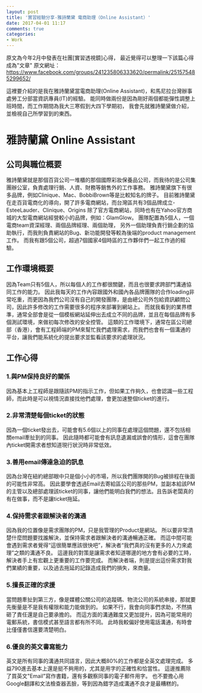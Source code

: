 ```yaml
---
layout: post
title: '實習經驗分享-雅詩蘭黛 電商助理（Online Assistant）'
date: 2017-04-01 11:17
comments: true
categories:
- Work
---
```

原文為今年2月中發表在社團[實習透視鏡]心得，
最近覺得可以整理一下該篇心得成為"文章"
原文網址：https://www.facebook.com/groups/241235806333620/permalink/251575485299652/

這裡要介紹的是我在雅詩蘭黛當電商助理(Online Assistant)，和馬尼拉台灣辦事處勞工分部當資訊專員(IT)的經驗。
能同時做兩份是因為剛好兩個都能彈性調整上班時間，而工作期間為我大三寒假到大四下學期初，
我會先就雅詩蘭黛做介紹，並檢視自己所學習到的東西。

# 雅詩蘭黛 Online Assistant
## 公司與職位概要
雅詩蘭黛就是那個百貨公司一堆櫃的那個國際彩妝保養品公司，而我待的是公司集團辦公室，負責處理行銷、人資、財務等銷售外的工作事務。
雅詩蘭黛旗下有很多品牌，例如Clinique、Mac、BobbiBrown等是比較知名的牌子。
目前雅詩蘭黛在走百貨電商化的導向，開了許多電商網站，而台灣區共有3個品牌成立-EsteeLauder、Clinique、Origins
除了官方電商網站，同時也有在Yahoo官方商城的大型電商網站經營較小的品牌，例如：GlamGlow。
團隊配置為5個人，一個電商team資深經理、兩個品牌經理、兩個助理，
另外一個助理負責行銷企劃的協助執行，而我則負責網站的Bug、新功能開發等較為後端的product management工作。
而我有跟5個公司，超過7個國家4個時區的工作夥伴們一起工作過的經驗。
## 工作環境概要
因為Team只有5個人，所以每個人的工作都很關鍵，而且也很要求跨部門溝通協同工作的能力。
因此我每天的工作內容跟國外和國內各品牌團隊的合作loading非常吃重，而更因為我們公司沒有自己的開發團隊，是由總公司外包給資訊顧問公司，因此許多修改的工作需要很多的程序來部署到網站上。
而就我看到的業界標準，通常全部會是從一個模板網站延伸出去成立不同的品牌，並且在每個品牌有多個測試環境，來做初每次修改的安全控管。
這類的工作環境下，通常在區公司總部（香港），會有工程師端的PM來幫忙我們處理需求，而我們也會有一個溝通的平台，讓我們能系統化的提出要求並監看該要求的處理狀況。
## 工作心得
### 1.與PM保持良好的關係
因為基本上工程師是跟隨該PM的指示工作，但如果工作夠久，也會認識一些工程師，而此時是可以視情況直接找他們處理，會更加速整個ticket的進行。
### 2.非常清楚每個ticket的狀態
因為一個ticket發出去，可能會有5.6個以上的同事在處理這個問題，還不包括相關email牽扯到的同事。
因此隨時都可能會有訊息遺漏或誤會的情形，這會在團隊內ticket開需求者想知道現行狀況時非常低效。
### 3.善用email傳達急迫的訊息
因為台灣在紐約總部眼中只是個小小的市場，所以我們團隊開的Bug被排程在後面的可能性非常高。
因此要學會透過Email去寄給區公司的那些PM，並副本給該PM的主管以及總部處理該ticket的同事，讓他們能明白我們的想法。且告訴老闆真的有在做事，而不是讓ticket拖延。
### 4.保持需求者跟解決者的溝通
因為我的位置像是需求團隊的PM，只是我管理的Product是網站。
所以要非常清楚什麼問題要找誰解決，並保持需求者跟解決者的溝通暢通正確。
而這中間可能會遇到需求者覺得“這很簡單應該很快吧”，解決者“我們真的沒有更多的人力來處理”之類的溝通不良。
這邊我的對策是讓需求者知道哪邊的地方會有必要的工時，解決者手上有宏觀上更重要的工作要完成。
而解決者端，則是提出這份需求對我們業績的重要，以及過去拖延的記錄造成我們的損失，來商量。
### 5.擅長正確的求援
當問題牽扯到第三方，像是媒體公關公司的追蹤碼、物流公司的系統串接，那就要先衡量是不是我有權限和能力能做到的。
如果不行，我會向同事們求助，不然搞砸了責任還是自己要承擔的。
而這方面的溝通難度又更加提升，因為可能常用的電郵系統，書信模式甚至語言都有所不同。
此時我較偏好使用電話溝通，有時會比僅僅書信還要清楚明白。
### 6.優良的英文書寫能力
英文是所有同事的溝通共同語言，因此大概80%的工作都是全英文處理完成。
多益790進去基本上還是挺不夠用的，尤其是用字的正確性和恰當性。
這邊推薦除了買英文"Email"寫作書籍，還有多觀察同事的電子郵件用字。
也不要擔心用Google翻譯和文法檢查器丟臉，等到因為錯字造成溝通不良才是最糟糕的。



